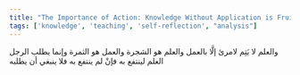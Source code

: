 ```yaml
---
title: "The Importance of Action: Knowledge Without Application is Fruitless"
tags: ['knowledge', 'teaching', 'self-reflection', "analysis"]
---
```


 والعلم لا يَتِم لامرئ إلَّا بالعمل والعلم هو الشجرة والعمل هو الثمرة وإنما يطلب الرجل العلم لينتفع به فإنْ لم ينتفع به فلا ينبغي أن يطلبه
